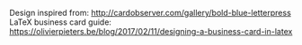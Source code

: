 Design inspired from: http://cardobserver.com/gallery/bold-blue-letterpress
LaTeX business card guide: https://olivierpieters.be/blog/2017/02/11/designing-a-business-card-in-latex
